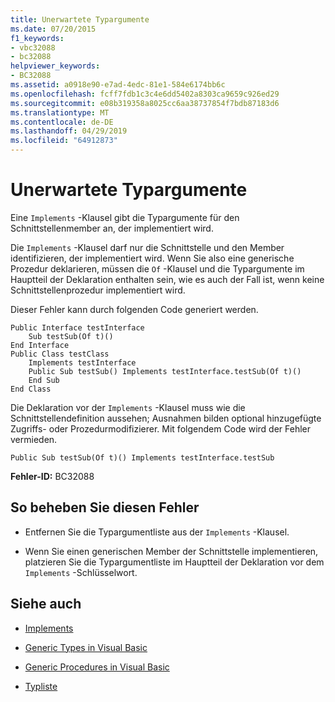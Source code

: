 ```yaml
---
title: Unerwartete Typargumente
ms.date: 07/20/2015
f1_keywords:
- vbc32088
- bc32088
helpviewer_keywords:
- BC32088
ms.assetid: a0918e90-e7ad-4edc-81e1-584e6174bb6c
ms.openlocfilehash: fcff7fdb1c3c4e6dd5402a8303ca9659c926ed29
ms.sourcegitcommit: e08b319358a8025cc6aa38737854f7bdb87183d6
ms.translationtype: MT
ms.contentlocale: de-DE
ms.lasthandoff: 04/29/2019
ms.locfileid: "64912873"
---
```

# <a name="type-arguments-unexpected"></a>Unerwartete Typargumente
Eine `Implements` -Klausel gibt die Typargumente für den Schnittstellenmember an, der implementiert wird.  
  
 Die `Implements` -Klausel darf nur die Schnittstelle und den Member identifizieren, der implementiert wird. Wenn Sie also eine generische Prozedur deklarieren, müssen die `Of` -Klausel und die Typargumente im Hauptteil der Deklaration enthalten sein, wie es auch der Fall ist, wenn keine Schnittstellenprozedur implementiert wird.  
  
 Dieser Fehler kann durch folgenden Code generiert werden.  
  
```  
Public Interface testInterface  
    Sub testSub(Of t)()  
End Interface  
Public Class testClass  
    Implements testInterface  
    Public Sub testSub() Implements testInterface.testSub(Of t)()  
    End Sub  
End Class  
```  
  
 Die Deklaration vor der `Implements` -Klausel muss wie die Schnittstellendefinition aussehen; Ausnahmen bilden optional hinzugefügte Zugriffs- oder Prozedurmodifizierer. Mit folgendem Code wird der Fehler vermieden.  
  
```  
Public Sub testSub(Of t)() Implements testInterface.testSub  
```  
  
 **Fehler-ID:** BC32088  
  
## <a name="to-correct-this-error"></a>So beheben Sie diesen Fehler  
  
- Entfernen Sie die Typargumentliste aus der `Implements` -Klausel.  
  
- Wenn Sie einen generischen Member der Schnittstelle implementieren, platzieren Sie die Typargumentliste im Hauptteil der Deklaration vor dem `Implements` -Schlüsselwort.  
  
## <a name="see-also"></a>Siehe auch

- [Implements](../../visual-basic/language-reference/statements/implements-clause.md)

- [Generic Types in Visual Basic](../../visual-basic/programming-guide/language-features/data-types/generic-types.md)
- [Generic Procedures in Visual Basic](../../visual-basic/programming-guide/language-features/data-types/generic-procedures.md)
- [Typliste](../../visual-basic/language-reference/statements/type-list.md)
